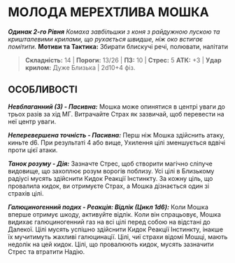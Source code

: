 ﻿# МОЛОДА МЕРЕХТЛИВА МОШКА

***Одинак 2-го Рівня***
*Комаха завбільшки з коня з райдужною лускою та кришталевими крилами, що рухається швидше, ніж око встигає помітити.*
**Мотиви та Тактика:** Збирати блискучі речі, полювати, налітати

> **Складність:** 14 | **Пороги:** 13/26 | **ПЗ:** 10 | **Стрес:** 5
> **АТК:** +3 | **Удар крилом:** Дуже Близька | 2d10+4 фіз.

## ОСОБЛИВОСТІ

***Невблаганний (3) - Пасивна:*** Мошка може опинятися в центрі уваги до трьох разів за хід МГ. Витрачайте Страх як зазвичай, щоб перевести на неї центр уваги.

***Неперевершена точність - Пасивна:*** Перш ніж Мошка здійснить атаку, киньте d6. При результаті 4 або вище, Ухилення цілі зменшується вдвічі проти цієї атаки.

***Танок розуму - Дія:*** Зазначте Стрес, щоб створити магічно сліпуче видовище, що захоплює розум ворогів поблизу. Усі цілі в Близькому радіусі мусять здійснити Кидок Реакції Інстинкту. За кожну ціль, що провалила кидок, ви отримуєте Страх, а Мошка дізнається один зі страхів цілі.

***Галюциногенний подих - Реакція: Відлік (Цикл 1d6):*** Коли Мошка вперше отримує шкоду, активуйте відлік. Коли він спрацьовує, Мошка видихає галюциногенний газ на всі цілі перед собою на відстані до Далекої. Цілі мусять успішно здійснити Кидок Реакції Інстинкту, інакше їх мучитимуть жахливі галюцинації. Цілі, чиї страхи відомі Мошці, мають недолік на цей кидок. Цілі, що провалюють кидок, мусять зазначити Стрес та втратити Надію.